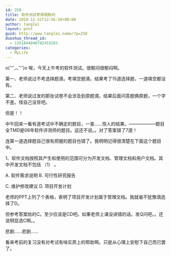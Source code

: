```yaml
---
id: 258
title: 软件测试考得很郁闷
date: 2010-12-31T12:56:50+00:00
author: tanglei
layout: post
guid: http://www.tanglei.name/?p=258
duoshuo_thread_id:
  - 1351844048792453203
categories:
  - MyLife
---
```

o(︶︿︶)o 唉，今天上午考的软件测试。很郁闷很郁闷啊。

第一、老师说过不考选择题滴，考填空题滴，结果考了15道选择题，一道填空都没有。

第二、老师说过发的那张试卷不会涉及到原题滴，结果后面问答题俩原题，一个字不差。怪自己没背吧。

但是！！

中午回来一看有道考试中不确定的题目，一查……惊人的结果。——————题目全TMD是08年软件评测师的题目。这还不说。。对了答案错了7道！

连第一道选择题自己很有把握的题目也错了。我明明记得很清楚在下面这个题目中。

1、软件文档按照其产生和使用的范围可分为开发文档、管理文档和用户文档。其中开发文档不包括 （1） 。

A. 软件需求说明 B. 可行性研究报告

C. 维护修改建议 D. 项目开发计划

老师的PPT上列了个表格，表明了项目开发计划属于管理文档。我就毫不犹豫滴选择了D。

但参考答案给的C。至少应该是CD吧。如果老师上课没讲错的话。发Q问吧。。还说明显选C啊。。

悲剧……悲剧……

看来考前的复习没有对考试有啥实质上的帮助啊。只是从心理上安慰下自己而已罢了。
